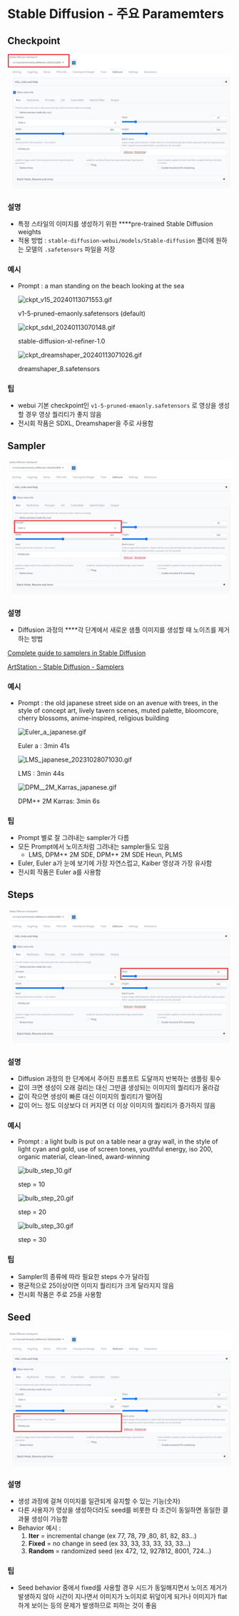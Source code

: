 # Stable Diffusion - 주요 Paramemters

## Checkpoint

![Untitled](media-sd-parameters/Untitled.png)

### 설명

- 특정 스타일의 이미지를 생성하기 위한 ****pre-trained Stable Diffusion weights
- 적용 방법 : `stable-diffusion-webui/models/Stable-diffusion` 폴더에 원하는 모델의 `.safetensors` 파일을 저장

### 예시

- Prompt : a man standing on the beach looking at the sea
    
    ![ckpt_v15_20240113071553.gif](media-sd-parameters/ckpt_v15_20240113071553.gif)
    
    v1-5-pruned-emaonly.safetensors (default)
    
    ![ckpt_sdxl_20240113070148.gif](media-sd-parameters/ckpt_sdxl_20240113070148.gif)
    
    stable-diffusion-xl-refiner-1.0
    
    ![ckpt_dreamshaper_20240113071026.gif](media-sd-parameters/ckpt_dreamshaper_20240113071026.gif)
    
    dreamshaper_8.safetensors
    

### 팁

- webui 기본 checkpoint인 `v1-5-pruned-emaonly.safetensors` 로 영상을 생성할 경우 영상 퀄리티가 좋지 않음
- 전시회 작품은 SDXL, Dreamshaper을 주로 사용함

## Sampler

![Untitled](media-sd-parameters/Untitled%201.png)

### 설명

- Diffusion 과정의 ****각 단계에서 새로운 샘플 이미지를 생성할 때 노이즈를 제거하는 방법

[Complete guide to samplers in Stable Diffusion](https://www.felixsanz.dev/articles/complete-guide-to-samplers-in-stable-diffusion)

[ArtStation - Stable Diffusion - Samplers](https://www.artstation.com/blogs/kaddoura/pBPo/stable-diffusion-samplers)

### 예시

- Prompt : the old japanese street side on an avenue with trees, in the style of concept art, lively tavern scenes, muted palette, bloomcore, cherry blossoms, anime-inspired, religious building
    
    ![Euler_a_japanese.gif](media-sd-parameters/Euler_a_japanese.gif)
    
    Euler a : 3min 41s
    
    ![LMS_japanese_20231028071030.gif](media-sd-parameters/LMS_japanese_20231028071030.gif)
    
    LMS : 3min 44s
    
    ![DPM__2M_Karras_japanese.gif](media-sd-parameters/DPM__2M_Karras_japanese.gif)
    
    DPM++ 2M Karras: 3min 6s
    

### 팁

- Prompt 별로 잘 그려내는 sampler가 다름
- 모든 Prompt에서 노이즈처럼 그려내는 sampler들도 있음
    - LMS, DPM++ 2M SDE, DPM++ 2M SDE Heun, PLMS
- Euler, Euler a가 눈에 보기에 가장 자연스럽고, Kaiber 영상과 가장 유사함
- 전시회 작품은 Euler a를 사용함

## Steps

![Untitled](media-sd-parameters/Untitled%202.png)

### 설명

- Diffusion 과정의 한 단계에서 주어진 프롬프트 도달까지 반복하는 샘플링 횟수
- 값이 크면 생성이 오래 걸리는 대신 그만큼 생성되는 이미지의 퀄리티가 올라감
- 값이 작으면 생성이 빠른 대신 이미지의 퀄리티가 떨어짐
- 값이 어느 정도 이상보다 더 커지면 더 이상 이미지의 퀄리티가 증가하지 않음

### 예시

- Prompt : a light bulb is put on a table near a gray wall, in the style of light cyan and gold, use of screen tones, youthful energy, iso 200, organic material, clean-lined, award-winning
    
    ![bulb_step_10.gif](media-sd-parameters/bulb_step_10.gif)
    
    step = 10
    
    ![bulb_step_20.gif](media-sd-parameters/bulb_step_20.gif)
    
    step = 20
    
    ![bulb_step_30.gif](media-sd-parameters/bulb_step_30.gif)
    
    step = 30
    

### 팁

- Sampler의 종류에 따라 필요한 steps 수가 달라짐
- 평균적으로 25이상이면 이미지 퀄리티가 크게 달라지지 않음
- 전시회 작품은 주로 25을 사용함

## Seed

![Untitled](media-sd-parameters/Untitled%203.png)

### 설명

- 생성 과정에 걸쳐 이미지를 일관되게 유지할 수 있는 기능(숫자)
- 다른 사용자가 영상을 생성하더라도 seed를 비롯한 타 조건이 동일하면 동일한 결과물 생성이 가능함
- Behavior 예시 :
    1. **Iter** = incremental change (ex 77, 78, 79 ,80, 81, 82, 83…)
    2. **Fixed** = no change in seed (ex 33, 33, 33, 33, 33, 33…)
    3. **Random** = randomized seed (ex 472, 12, 927812, 8001, 724…)

### 팁

- Seed behavior 중에서 fixed를 사용할 경우 시드가 동일해지면서 노이즈 제거가 발생하지 않아 시간이 지나면서 이미지가 노이지로 뒤덮이게 되거나 이미지가 flat하게 보이는 등의 문제가 발생하므로 피하는 것이 좋음